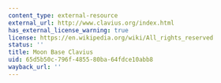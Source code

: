 ```yaml
---
content_type: external-resource
external_url: http://www.clavius.org/index.html
has_external_license_warning: true
license: https://en.wikipedia.org/wiki/All_rights_reserved
status: ''
title: Moon Base Clavius
uid: 65d5b50c-796f-4855-80ba-64fdce10abb8
wayback_url: ''
---
```

